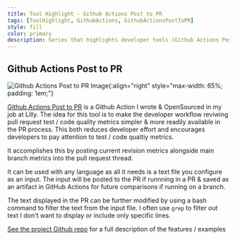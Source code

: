 ```yaml
---
title: Tool Highlight - Github Actions Post to PR
tags: [ToolHighlight, GithubActions, GithubActionsPostToPR]
style: fill
color: primary
description: Series that highlights developer tools (Github Actions Post to PR)
---
```


## Github Actions Post to PR

![Github Actions Post to PR Image](https://user-images.githubusercontent.com/7506174/107294786-1a7e5100-6a3c-11eb-8fd9-2e161d007cf6.png){:align="right" style="max-width: 65%; padding: 1em;"}


[Github Actions Post to PR](https://github.com/EliLillyCo/github-actions-post-to-pr) is a Github Action I wrote & OpenSourced in my job at Lilly.
The idea for this tool is to make the developer workflow reviwing pull request test / code quality metrics simpler & more readily available in the PR process.
This both reduces developer effort and encourages developers to pay attention to test / code qualtiy metrics.

It accomplishes this by posting current revision metrics alongside main branch metrics into the pull request thread.

It can be used with any language as all it needs is a text file you configure as an input.  The input will be posted to the PR if runnning in a PR & saved as an artifact in GitHub 
Actions for future comparisons if running on a branch.

The text displayed in the PR can be further modified by using a bash command to filter the text from the input file.  I often use ```grep``` to filter out
text I don't want to display or include only specific lines.

[See the project Github repo](https://github.com/EliLillyCo/github-actions-post-to-pr) for a full description of the features / examples



